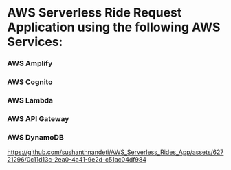 # AWS Serverless Ride Request Application using the following AWS Services:

### AWS Amplify 
### AWS Cognito
### AWS Lambda 
### AWS API Gateway
### AWS DynamoDB






https://github.com/sushanthnandeti/AWS_Serverless_Rides_App/assets/62721296/0c11d13c-2ea0-4a41-9e2d-c51ac04df984



